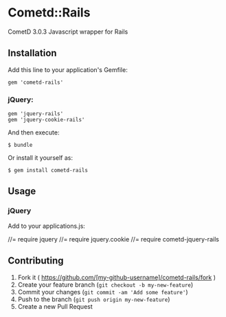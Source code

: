 # Cometd::Rails

CometD 3.0.3 Javascript wrapper for Rails

## Installation

Add this line to your application's Gemfile:

    gem 'cometd-rails'

### jQuery:

    gem 'jquery-rails'
    gem 'jquery-cookie-rails'

And then execute:

    $ bundle

Or install it yourself as:

    $ gem install cometd-rails

## Usage

### jQuery
Add to your applications.js:

//= require jquery
//= require jquery.cookie
//= require cometd-jquery-rails

## Contributing

1. Fork it ( https://github.com/[my-github-username]/cometd-rails/fork )
2. Create your feature branch (`git checkout -b my-new-feature`)
3. Commit your changes (`git commit -am 'Add some feature'`)
4. Push to the branch (`git push origin my-new-feature`)
5. Create a new Pull Request